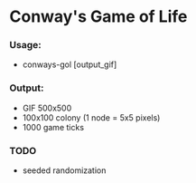 # Conway's Game of Life

### Usage:
* conways-gol [output_gif]

### Output:
 * GIF 500x500
 * 100x100 colony (1 node = 5x5 pixels)
 * 1000 game ticks

### TODO
* seeded randomization
